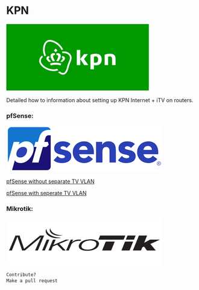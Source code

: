 # KPN
![KPN](images/home/logo-kpn.png)

Detailed how to information about setting up KPN Internet + iTV on routers.


### pfSense:
![pfSense](images/home/logo-pfsense.png)

[pfSense without separate TV VLAN](/pfSense-without-vlan.md)


[pfSense with seperate TV VLAN](/pfSense-with-vlan.md)


### Mikrotik:
<img src="images/home/logo-mikrotik.jpg" width="414" height="122" />













```
Contribute?
Make a pull request
```


